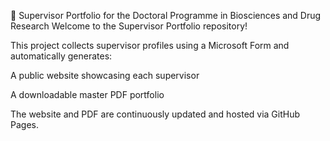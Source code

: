 🧬 Supervisor Portfolio for the Doctoral Programme in Biosciences and Drug Research
Welcome to the Supervisor Portfolio repository!

This project collects supervisor profiles using a Microsoft Form and automatically generates:

A public website showcasing each supervisor

A downloadable master PDF portfolio

The website and PDF are continuously updated and hosted via GitHub Pages.

